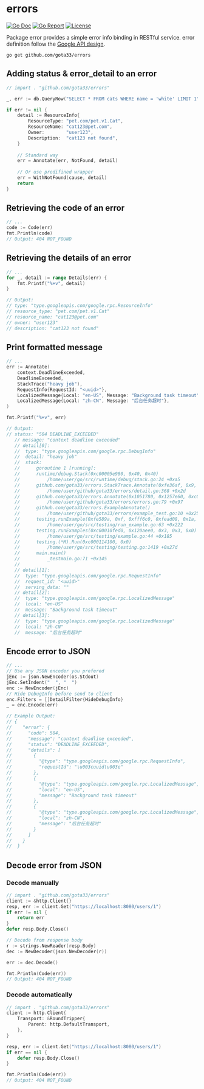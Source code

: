 # errors

[![Go Doc](https://godoc.org/github.com/nathany/looper?status.svg)](https://pkg.go.dev/github.com/gota33/errors) [![Go Report](https://goreportcard.com/badge/github.com/gota33/errors)](https://goreportcard.com/report/github.com/gota33/errors) [![License](https://img.shields.io/badge/License-Apache%202.0-blue.svg)](https://github.com/gota33/errors/blob/master/LICENSE)

Package error provides a simple error info binding in RESTful service. error definition follow the [Google API design](https://cloud.google.com/apis/design/errors).

`go get github.com/gota33/errors`

## Adding status & error_detail to an error

``` go
// import . "github.com/gota33/errors"

_, err := db.QueryRow("SELECT * FROM cats WHERE name = 'white' LIMIT 1")

if err != nil {
    detail := ResourceInfo{
        ResourceType: "pet.com/pet.v1.Cat",
        ResourceName: "cat123@pet.com",
        Owner:        "user123",
        Description:  "cat123 not found",
    }
    
    // Standard way
    err = Annotate(err, NotFound, detail)
    
    // Or use predifined wrapper
    err = WithNotFound(cause, detail)
    return
}

```

## Retrieving the code of an error

``` go
// ...
code := Code(err)
fmt.Println(code)
// Output: 404 NOT_FOUND
```

## Retrieving the details of an error

``` go
// ...
for _, detail := range Details(err) {
    fmt.Printf("%+v", detail)
}

// Output:
// type: "type.googleapis.com/google.rpc.ResourceInfo"
// resource_type: "pet.com/pet.v1.Cat"
// resource_name: "cat123@pet.com"
// owner: "user123"
// description: "cat123 not found"
```

## Print formatted message

 ``` go
 // ...
 err := Annotate(
     context.DeadlineExceeded,
     DeadlineExceeded,
     StackTrace("heavy job"),
     RequestInfo{RequestId: "<uuid>"},
     LocalizedMessage{Local: "en-US", Message: "Background task timeout"},
     LocalizedMessage{Local: "zh-CN", Message: "后台任务超时"},
 )
 
 fmt.Printf("%+v", err)
 
 // Output:
 // status: "504 DEADLINE_EXCEEDED"
 	// message: "context deadline exceeded"
 	// detail[0]:
 	// 	type: "type.googleapis.com/google.rpc.DebugInfo"
 	// 	detail: "heavy job"
 	// 	stack:
 	// 		goroutine 1 [running]:
 	// 		runtime/debug.Stack(0xc00005e980, 0x40, 0x40)
 	// 			/home/user/go/src/runtime/debug/stack.go:24 +0xa5
 	// 		github.com/gota33/errors.StackTrace.Annotate(0xfe36af, 0x9, 0x1056490, 0xc00005e980)
 	// 			/home/user/github/gota33/errors/detail.go:368 +0x2d
 	// 		github.com/gota33/errors.Annotate(0x1051780, 0x1257e60, 0xc00010fc00, 0x5, 0x5, 0xc00010fba8, 0x10)
 	// 			/home/user/github/gota33/errors/errors.go:79 +0x97
 	// 		github.com/gota33/errors.ExampleAnnotate()
 	// 			/home/user/github/gota33/errors/example_test.go:10 +0x251
 	// 		testing.runExample(0xfe589a, 0xf, 0xfff6c0, 0xfead08, 0x1a, 0x0, 0x0)
 	// 			/home/user/go/src/testing/run_example.go:63 +0x222
 	// 		testing.runExamples(0xc00010fed0, 0x120aee0, 0x3, 0x3, 0x0)
 	// 			/home/user/go/src/testing/example.go:44 +0x185
 	// 		testing.(*M).Run(0xc000114100, 0x0)
 	// 			/home/user/go/src/testing/testing.go:1419 +0x27d
 	// 		main.main()
 	// 			_testmain.go:71 +0x145
 	//
 	// detail[1]:
 	// 	type: "type.googleapis.com/google.rpc.RequestInfo"
 	// 	request_id: "<uuid>"
 	// 	serving_data: ""
 	// detail[2]:
 	// 	type: "type.googleapis.com/google.rpc.LocalizedMessage"
 	// 	local: "en-US"
 	// 	message: "Background task timeout"
 	// detail[3]:
 	// 	type: "type.googleapis.com/google.rpc.LocalizedMessage"
 	// 	local: "zh-CN"
 	// 	message: "后台任务超时"
 ```

## Encode error to JSON

``` go
// ...
// Use any JSON encoder you prefered
jEnc := json.NewEncoder(os.Stdout)
jEnc.SetIndent("  ", "  ")
enc := NewEncoder(jEnc)
// Hide DebugInfo before send to client
enc.Filters = []DetailFilter{HideDebugInfo}
_ = enc.Encode(err)

// Example Output:
// {
//    "error": {
//      "code": 504,
//      "message": "context deadline exceeded",
//      "status": "DEADLINE_EXCEEDED",
//      "details": [
//        {
//          "@type": "type.googleapis.com/google.rpc.RequestInfo",
//          "requestId": "\u003cuuid\u003e"
//        },
//        {
//          "@type": "type.googleapis.com/google.rpc.LocalizedMessage",
//          "local": "en-US",
//          "message": "Background task timeout"
//        },
//        {
//          "@type": "type.googleapis.com/google.rpc.LocalizedMessage",
//          "local": "zh-CN",
//          "message": "后台任务超时"
//        }
//      ]
//    }
//  }
```

## Decode error from JSON

### Decode manually

``` go
// import . "github.com/gota33/errors"
client := &http.Client{}
resp, err := client.Get("https://localhost:8080/users/1")
if err != nil {
    return err
}
defer resp.Body.Close()

// Decode from response body
r := strings.NewReader(resp.Body)
dec := NewDecoder(json.NewDecoder(r))

err := dec.Decode()

fmt.Println(Code(err))
// Output: 404 NOT_FOUND

```

### Decode automatically

``` go
// import . "github.com/gota33/errors"
client := http.Client{
    Transport: &RoundTripper{
        Parent: http.DefaultTransport,
    },
}

resp, err := client.Get("https://localhost:8080/users/1")
if err == nil {
    defer resp.Body.Close()
}

fmt.Println(Code(err))
// Output: 404 NOT_FOUND
```

